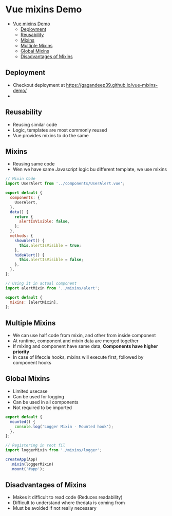 # Vue mixins Demo

- [Vue mixins Demo](#vue-mixins-demo)
  - [Deployment](#deployment)
  - [Reusability](#reusability)
  - [Mixins](#mixins)
  - [Multiple Mixins](#multiple-mixins)
  - [Global Mixins](#global-mixins)
  - [Disadvantages of Mixins](#disadvantages-of-mixins)

## Deployment

- Checkout deployment at <https://gagandeep39.github.io/vue-mixins-demo/>
-

## Reusability

- Reusing similar code
- Logic, templates are most commonly reused
- Vue provides mixins to do the same

## Mixins

- Reusing same code
- Wen we have same Javascript logic bu different template, we use mixins

```js
// Mixin Code
import UserAlert from '../components/UserAlert.vue';

export default {
  components: {
    UserAlert,
  },
  data() {
    return {
      alertIsVisible: false,
    };
  },
  methods: {
    showAlert() {
      this.alertIsVisible = true;
    },
    hideAlert() {
      this.alertIsVisible = false;
    },
  },
};
```

```js
// Using it in actual component
import alertMixin from '../mixins/alert';

export default {
  mixins: [alertMixin],
};
```

## Multiple Mixins

- We can use half code from mixin, and other from inside component
- At runtime, component and mixin data are merged together
- If mixing and component have same data, **Components have higher priority**
- In case of lifeccle hooks, mixins will execute first, followed by component hooks

## Global Mixins

- Limited usecase
- Can be used for logging
- Can be used in all components
- Not required to be imported

```js
export default {
  mounted() {
    console.log('Logger Mixin - Mounted hook');
  },
};
```

```js
// Registering in root fil
import loggerMixin from './mixins/logger';

createApp(App)
  .mixin(loggerMixin)
  .mount('#app');
```

## Disadvantages of Mixins

- Makes it difficult to read code (Reduces readability)
- Difficult to understand where thedata is coming from
- Must be avoided if not really necessary
